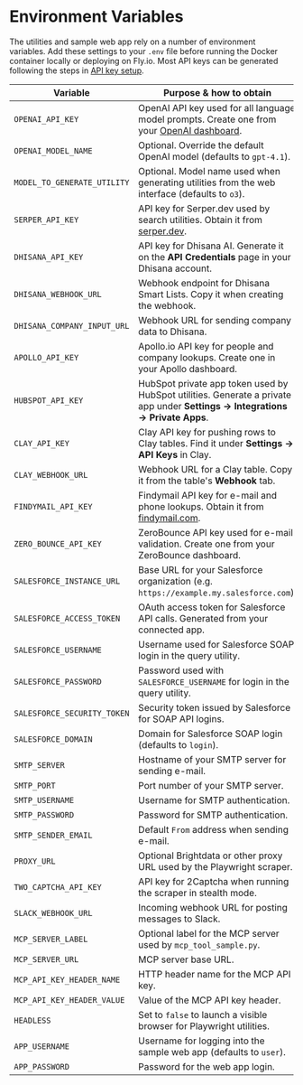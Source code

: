 # Environment Variables

The utilities and sample web app rely on a number of environment variables. Add these settings to your `.env` file before running the Docker container locally or deploying on Fly.io. Most API keys can be generated following the steps in [API key setup](api_keys.md).

| Variable | Purpose & how to obtain |
| --- | --- |
| `OPENAI_API_KEY` | OpenAI API key used for all language model prompts. Create one from your [OpenAI dashboard](https://platform.openai.com/account/api-keys). |
| `OPENAI_MODEL_NAME` | Optional. Override the default OpenAI model (defaults to `gpt-4.1`). |
| `MODEL_TO_GENERATE_UTILITY` | Optional. Model name used when generating utilities from the web interface (defaults to `o3`). |
| `SERPER_API_KEY` | API key for Serper.dev used by search utilities. Obtain it from [serper.dev](https://serper.dev). |
| `DHISANA_API_KEY` | API key for Dhisana AI. Generate it on the **API Credentials** page in your Dhisana account. |
| `DHISANA_WEBHOOK_URL` | Webhook endpoint for Dhisana Smart Lists. Copy it when creating the webhook. |
| `DHISANA_COMPANY_INPUT_URL` | Webhook URL for sending company data to Dhisana. |
| `APOLLO_API_KEY` | Apollo.io API key for people and company lookups. Create one in your Apollo dashboard. |
| `HUBSPOT_API_KEY` | HubSpot private app token used by HubSpot utilities. Generate a private app under **Settings &rarr; Integrations &rarr; Private Apps**. |
| `CLAY_API_KEY` | Clay API key for pushing rows to Clay tables. Find it under **Settings &rarr; API Keys** in Clay. |
| `CLAY_WEBHOOK_URL` | Webhook URL for a Clay table. Copy it from the table's **Webhook** tab. |
| `FINDYMAIL_API_KEY` | Findymail API key for e-mail and phone lookups. Obtain it from [findymail.com](https://findymail.com). |
| `ZERO_BOUNCE_API_KEY` | ZeroBounce API key used for e-mail validation. Create one from your ZeroBounce dashboard. |
| `SALESFORCE_INSTANCE_URL` | Base URL for your Salesforce organization (e.g. `https://example.my.salesforce.com`). |
| `SALESFORCE_ACCESS_TOKEN` | OAuth access token for Salesforce API calls. Generated from your connected app. |
| `SALESFORCE_USERNAME` | Username used for Salesforce SOAP login in the query utility. |
| `SALESFORCE_PASSWORD` | Password used with `SALESFORCE_USERNAME` for login in the query utility. |
| `SALESFORCE_SECURITY_TOKEN` | Security token issued by Salesforce for SOAP API logins. |
| `SALESFORCE_DOMAIN` | Domain for Salesforce SOAP login (defaults to `login`). |
| `SMTP_SERVER` | Hostname of your SMTP server for sending e-mail. |
| `SMTP_PORT` | Port number of your SMTP server. |
| `SMTP_USERNAME` | Username for SMTP authentication. |
| `SMTP_PASSWORD` | Password for SMTP authentication. |
| `SMTP_SENDER_EMAIL` | Default `From` address when sending e-mail. |
| `PROXY_URL` | Optional Brightdata or other proxy URL used by the Playwright scraper. |
| `TWO_CAPTCHA_API_KEY` | API key for 2Captcha when running the scraper in stealth mode. |
| `SLACK_WEBHOOK_URL` | Incoming webhook URL for posting messages to Slack. |
| `MCP_SERVER_LABEL` | Optional label for the MCP server used by `mcp_tool_sample.py`. |
| `MCP_SERVER_URL` | MCP server base URL. |
| `MCP_API_KEY_HEADER_NAME` | HTTP header name for the MCP API key. |
| `MCP_API_KEY_HEADER_VALUE` | Value of the MCP API key header. |
| `HEADLESS` | Set to `false` to launch a visible browser for Playwright utilities. |
| `APP_USERNAME` | Username for logging into the sample web app (defaults to `user`). |
| `APP_PASSWORD` | Password for the web app login. |

